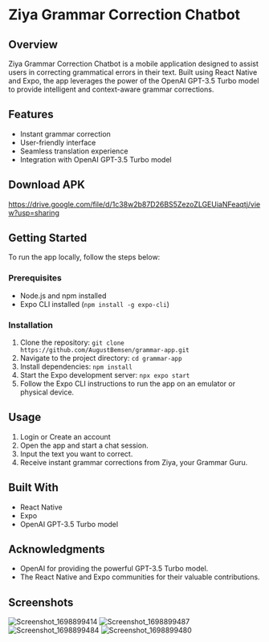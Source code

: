 # Ziya Grammar Correction Chatbot

## Overview
Ziya Grammar Correction Chatbot is a mobile application designed to assist users in correcting grammatical errors in their text. Built using React Native and Expo, the app leverages the power of the OpenAI GPT-3.5 Turbo model to provide intelligent and context-aware grammar corrections.


## Features
- Instant grammar correction
- User-friendly interface
- Seamless translation experience
- Integration with OpenAI GPT-3.5 Turbo model

## Download APK
https://drive.google.com/file/d/1c38w2b87D26BS5ZezoZLGEUiaNFeaqtj/view?usp=sharing


## Getting Started
To run the app locally, follow the steps below:

### Prerequisites
- Node.js and npm installed
- Expo CLI installed (`npm install -g expo-cli`)

### Installation
1. Clone the repository: `git clone https://github.com/AugustBemsen/grammar-app.git`
2. Navigate to the project directory: `cd grammar-app`
3. Install dependencies: `npm install`
4. Start the Expo development server: `npx expo start`
5. Follow the Expo CLI instructions to run the app on an emulator or physical device.

## Usage
1. Login or Create an account
2. Open the app and start a chat session.
3. Input the text you want to correct.
4. Receive instant grammar corrections from Ziya, your Grammar Guru.

## Built With
- React Native
- Expo
- OpenAI GPT-3.5 Turbo model



## Acknowledgments
- OpenAI for providing the powerful GPT-3.5 Turbo model.
- The React Native and Expo communities for their valuable contributions.



## Screenshots
![Screenshot_1698899414](https://github.com/AugustBemsen/grammar-app/assets/54921134/28de3258-b921-4875-a573-7ba3fa63b147)
![Screenshot_1698899487](https://github.com/AugustBemsen/grammar-app/assets/54921134/a167e4e3-1ac1-4aa5-83be-b258b4988be8)
![Screenshot_1698899484](https://github.com/AugustBemsen/grammar-app/assets/54921134/54cc2740-dea9-4dcf-ba15-b0e330952e66)
![Screenshot_1698899480](https://github.com/AugustBemsen/grammar-app/assets/54921134/f0c9f3d5-8e48-4788-bfa5-5e236db4b2ab)


